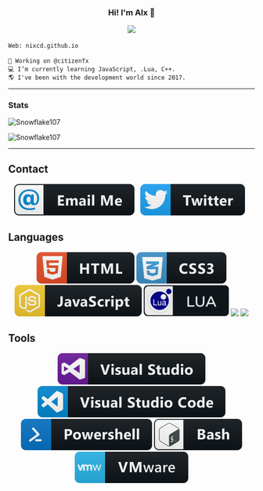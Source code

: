 <h3 align = 'center'>Hi! I'm Alx 👋</h3>

<p align="center">
  <img src="https://readme-typing-svg.herokuapp.com/?size=22&center=true&vCenter=true&width=500&lines=Welcome+to+my+profile!" />
</p>

  ```diff
  Web: nixcd.github.io
  ```
  ```diff
  🔭 Working on @citizenfx
  💻 I’m currently learning JavaScript, .Lua, C++.
  🌎 I've been with the development world since 2017.
  ```

<hr>

### Stats

![Snowflake107](https://github-readme-stats.vercel.app/api?username=NixCD&show_icons=true&theme=tokyonight&hide=["issues"])

![Snowflake107](https://github-readme-stats.vercel.app/api/top-langs?username=NixCD&show_icons=true&theme=tokyonight&layout=compact)
    
<hr>

## Contact
<p align='center'>
<a href="mailto:nix.cont@outlook.es"><img src="https://github.com/MikeCodesDotNET/ColoredBadges/blob/master/svg/social/email_me.svg"></a>&nbsp;&nbsp;
<a href="https://twitter.com/nixcdev"><img src="https://github.com/MikeCodesDotNET/ColoredBadges/blob/master/svg/social/twitter.svg"></a>&nbsp;&nbsp;   
</p>

## Languages

   <p align="center">
      <img src="https://github.com/MikeCodesDotNET/ColoredBadges/blob/master/svg/dev/languages/html.svg" />
      <img src="https://github.com/MikeCodesDotNET/ColoredBadges/blob/master/svg/dev/languages/css3.svg" />
      <img src="https://github.com/MikeCodesDotNET/ColoredBadges/blob/master/svg/dev/languages/js.svg" />
      <img src="https://github.com/NixCD/NixCD/blob/main/lua.svg" />
      <img src="https://github.com/NixCD/ColoredBadges/blob/master/svg/dev/languages/java.svg" />
      <img src="https://github.com/NixCD/ColoredBadges/blob/master/svg/dev/languages/csharp_dotnet.svg" />
   </p>  


## Tools

   <p align="center">
      <img src="https://github.com/MikeCodesDotNET/ColoredBadges/blob/master/svg/dev/tools/visualstudio.svg" />
      <img src="https://github.com/MikeCodesDotNET/ColoredBadges/blob/master/svg/dev/tools/visualstudio_code.svg" />
      <img src="https://github.com/MikeCodesDotNET/ColoredBadges/blob/master/svg/dev/tools/powershell.svg" />
      <img src="https://github.com/MikeCodesDotNET/ColoredBadges/blob/master/svg/dev/tools/bash.svg" />
      <img src="https://github.com/MikeCodesDotNET/ColoredBadges/blob/master/svg/dev/tools/vmware.svg" />
   </p>

